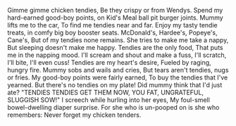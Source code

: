 Gimme gimme chicken tendies, Be they crispy or from Wendys. Spend my hard-earned good-boy points, on Kid's Meal ball pit burger joints. Mummy lifts me to the car, To find me tendies near and far. Enjoy my tasty tendie treats, in comfy big boy booster seats. McDonald's, Hardee's, Popeye's, Cane's, But of my tendies none remains. She tries to make me take a nappy, But sleeping doesn't make me happy. Tendies are the only food, That puts me in the napping mood. I'll scream and shout and make a fuss, I'll scratch, I'll bite, I'll even cuss! Tendies are my heart's desire, Fueled by raging, hungry fire. Mummy sobs and wails and cries, But tears aren't tendies, nugs or fries. My good-boy points were fairly earned, To buy the tendies that I've yearned. But there's no tendies on my plate! Did mummy think that I'd just ate? "TENDIES TENDIES GET THEM NOW, YOU FAT, UNGRATEFUL, SLUGGISH SOW!" I screech while hurling into her eyes, My foul-smell bowel-dwelling diaper surprise. For she who is un-pooped on is she who remembers: Never forget my chicken tenders.
